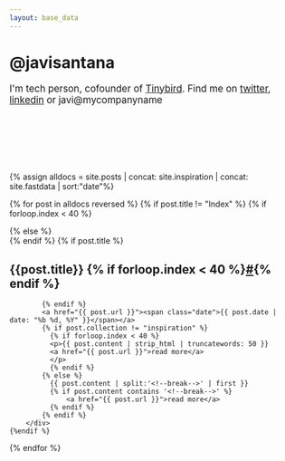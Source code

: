 ```yaml
---
layout: base_data
---
```


<div class="container desierto">
  <div class="entry space">
  <h1><span>@javisantana</span></h1>
  <p style="margin-bottom: 7em;font-size: 120%">I'm tech person, cofounder of <a href="https://tinybird.co">Tinybird</a>. Find me on <a href="http://twitter.com/javisantana">twitter</a>, <a href="http://www.linkedin.com/in/javisantana">linkedin</a> or javi@mycompanyname</p>
  </div>


  {% assign alldocs = site.posts | concat: site.inspiration |  concat: site.fastdata | sort:"date"%}	
    

   {% for post in alldocs reversed %}
   {% if post.title != "Index" %}
        {% if forloop.index < 40 %}
        <div class="entry space" id="{{post.slug}}">
        {% else %}
        <div class="entry " id="{{post.slug}}">
        {% endif %}
            {% if post.title %} 
            <h2>{{post.title}} {% if forloop.index < 40 %}<a href="#{{ post.slug }}">#</a>{% endif %}</h2>
        
            {% endif %}
            <a href="{{ post.url }}"><span class="date">{{ post.date | date: "%b %d, %Y" }}</span></a>
            {% if post.collection != "inspiration" %}
              {% if forloop.index < 40 %}
              <p>{{ post.content | strip_html | truncatewords: 50 }}
              <a href="{{ post.url }}">read more</a>
              </p>
              {% endif %}
            {% else %}
              {{ post.content | split:'<!--break-->' | first }}
              {% if post.content contains '<!--break-->' %}
                  <a href="{{ post.url }}">read more</a>
              {% endif %}
            {% endif %}
        </div>
    {%endif %}
  {% endfor %}
